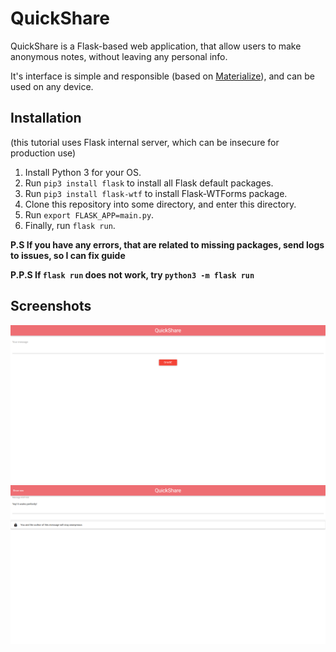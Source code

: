# QuickShare
QuickShare is a Flask-based web application, that allow users to make anonymous notes, without leaving any personal info.

It's interface is simple and responsible (based on [Materialize](http://materializecss.com/)), and can be used on any device.

## Installation
(this tutorial uses Flask internal server, which can be insecure for production use)
1. Install Python 3 for your OS.
2. Run `pip3 install flask` to install all Flask default packages.
3. Run `pip3 install flask-wtf` to install Flask-WTForms package.
4. Clone this repository into some directory, and enter this directory.
5. Run `export FLASK_APP=main.py`.
6. Finally, run `flask run`.

**P.S If you have any errors, that are related to missing packages, send logs to issues, so I can fix guide**

**P.P.S If `flask run` does not work, try `python3 -m flask run`**

## Screenshots

![Index page](https://github.com/ivan770/quickshare/raw/master/screenshots/index.png)
![Message preview page](https://github.com/ivan770/quickshare/raw/master/screenshots/message.png)

